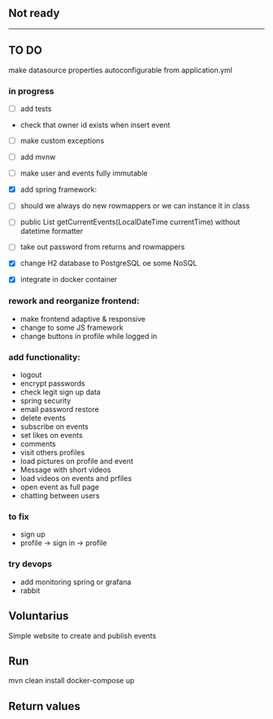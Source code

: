 ## Not ready

---

## TO DO
make datasource properties autoconfigurable from application.yml

### in progress
- [ ] add tests
- check that owner id exists when insert event
- [ ] make custom exceptions
- [ ] add mvnw
- [ ] make user and events fully immutable
- [x] add spring framework:
- [ ] should we always do new rowmappers or we can instance it in class
- [ ] public List<Event> getCurrentEvents(LocalDateTime currentTime) without datetime formatter
- [ ] take out password from returns and rowmappers
- [x] change H2 database to PostgreSQL oe some NoSQL

- [x] integrate in docker container


### rework and reorganize frontend: 
* make frontend adaptive & responsive
* change to some JS framework
* change buttons in profile while logged in

### add functionality:
* logout 
* encrypt passwords
* check legit sign up data
* spring security 
* email password restore
* delete events
* subscribe on events
* set likes on events
* comments
* visit others profiles
* load pictures on profile and event
* Message with short videos
* load videos on events and prfiles
* open event as full page
* chatting between users

### to fix
* sign up
* profile -> sign in -> profile

### try devops
* add monitoring spring or grafana
* rabbit

## Voluntarius

Simple website to create and publish events

## Run

mvn clean install
docker-compose up

## Return values
